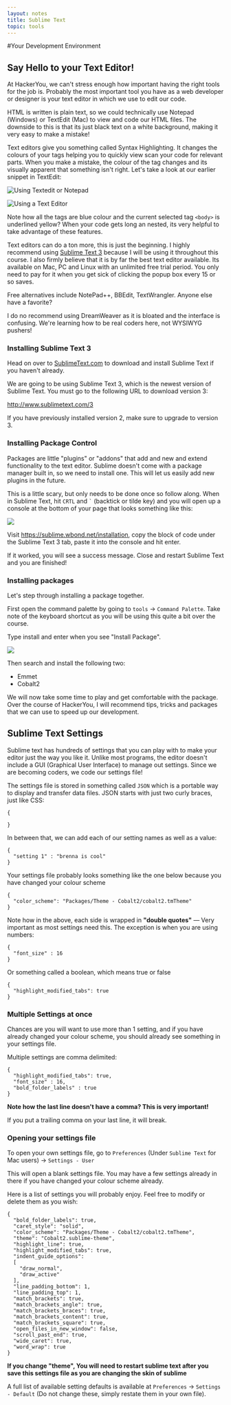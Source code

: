 ```yaml
---
layout: notes
title: Sublime Text 
topic: tools
---
```


#Your Development Environment

## Say Hello to your Text Editor!
At HackerYou, we can't stress enough how important having the right tools for the job is. Probably the most important tool you have as a web developer or designer is your text editor in which we use to edit our code.

HTML is written is plain text, so we could technically use Notepad (Windows) or TextEdit (Mac) to view and code our HTML files. The downside to this is that its just black text on a white background, making it very easy to make a mistake!

Text editors give you something called Syntax Highlighting. It changes the colours of your tags helping you to quickly view scan your code for relevant parts. When you make a mistake, the colour of the tag changes and its visually apparent that something isn't right. Let's take a look at our earlier snippet in TextEdit:

![Using Textedit or Notepad](http://wes.io/IJBn/Screen%20Shot%202012-07-24%20at%203.11.49%20PM.png)


![Using a Text Editor](http://wes.io/IINV/Screen%20Shot%202012-07-24%20at%203.15.00%20PM.png)

Note how all the tags are blue colour and the current selected tag `<body>` is underlined yellow? When your code gets long an nested, its very helpful to take advantage of these features.

Text editors can do a ton more, this is just the beginning. I highly recommend using [Sublime Text 3](http://www.sublimetext.com/3) because I will be using it throughout this course. I also firmly believe that it is by far the best text editor available. Its available on Mac, PC and Linux with an unlimited free trial period. You only need to pay for it when you get sick of clicking the popup box every 15 or so saves. 

Free alternatives include NotePad++, BBEdit, TextWrangler. Anyone else have a favorite?

I do no recommend using DreamWeaver as it is bloated and the interface is confusing. We're learning how to be real coders here, not WYSIWYG pushers!

### Installing Sublime Text 3
Head on over to [SublimeText.com](http://www.sublimetext.com/3) to download and install Sublime Text if you haven't already.

We are going to be using Sublime Text 3, which is the newest version of Sublime Text. You must go to the following URL to download version 3:

<http://www.sublimetext.com/3>

If you have previously installed version 2, make sure to upgrade to version 3. 

### Installing Package Control
Packages are little "plugins" or "addons" that add and new and extend functionality to the text editor. Sublime doesn't come with a package manager built in, so we need to install one. This will let us easily add new plugins in the future.

This is a little scary, but only needs to be done once so follow along. When in Sublime Text, hit `CRTL` and <code>`</code> (backtick or tilde key) and you will open up a console at the bottom of your page that looks something like this:

![](http://wes.io/Ne1S/content)

Visit <https://sublime.wbond.net/installation>, copy the block of code under the Sublime Text 3 tab, paste it into the console and hit enter.

If it worked, you will see a success message. Close and restart Sublime Text and you are finished!

### Installing packages
Let's step through installing a package together. 

First open the command palette by going to `tools` → `Command Palette`. Take note of the keyboard shortcut as you will be using this quite a bit over the course.

Type install and enter when you see "Install Package".

![](http://wes.io/Nebk/content)

Then search and install the following two:

* Emmet
* Cobalt2

We will now take some time to play and get comfortable with the package. Over the course of HackerYou, I will recommend tips, tricks and packages that we can use to speed up our development.

## Sublime Text Settings
Sublime text has hundreds of settings that you can play with to make your editor just the way you like it. Unlike most programs, the editor doesn't include a GUI (Graphical User Interface) to manage out settings. Since we are becoming coders, we code our settings file!

The settings file is stored in something called `JSON` which is a portable way to display and transfer data files.  JSON starts with just two curly braces, just like CSS:

    {

    }

In between that, we can add each of our setting names as well as a value:

    {
      "setting 1" : "brenna is cool"
    }

Your settings file probably looks something like the one below because you have changed your colour scheme

    {
      "color_scheme": "Packages/Theme - Cobalt2/cobalt2.tmTheme"
    }

Note how in the above, each side is wrapped in **"double quotes"** — Very important as most settings need this. The exception is when you are using numbers:

    {
      "font_size" : 16
    }

Or something called a boolean, which means true or false

    {
      "highlight_modified_tabs": true
    }

### Multiple Settings at once

Chances are you will want to use more than 1 setting, and if you have already changed your colour scheme, you should already see something in your settings file.

Multiple settings are comma delimited:

    {
      "highlight_modified_tabs": true,
      "font_size" : 16,
      "bold_folder_labels" : true
    }

**Note how the last line doesn't have a comma? This is very important!**

If you put a trailing comma on your last line, it will break.

### Opening your settings file
To open your own settings file, go to  `Preferences` (Under `Sublime Text` for Mac users) → `Settings - User`

This will open a blank settings file. You may have a few settings already in there if you have changed your colour scheme already.

Here is a list of settings you will probably enjoy. Feel free to modify or delete them as you wish:

    {
      "bold_folder_labels": true,
      "caret_style": "solid",
      "color_scheme": "Packages/Theme - Cobalt2/cobalt2.tmTheme",
      "theme": "Cobalt2.sublime-theme",
      "highlight_line": true,
      "highlight_modified_tabs": true,
      "indent_guide_options":
      [
        "draw_normal",
        "draw_active"
      ],
      "line_padding_bottom": 1,
      "line_padding_top": 1,
      "match_brackets": true,
      "match_brackets_angle": true,
      "match_brackets_braces": true,
      "match_brackets_content": true,
      "match_brackets_square": true,
      "open_files_in_new_window": false,
      "scroll_past_end": true,
      "wide_caret": true,
      "word_wrap": true
    }

**If you change "theme", You will need to restart sublime text after you save this settings file as you are changing the skin of sublime**

A full list of available setting defaults is available at `Preferences` → `Settings - Default` (Do not change these, simply restate them in your own file).
